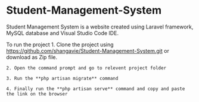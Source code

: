 # Student-Management-System
Student Management System is a website created using Laravel framework, MySQL database and Visual Studio Code IDE.

To run the project
    1. Clone the project using https://github.com/shangavie/Student-Management-System.git or download as Zip file.
    
    2. Open the command prompt and go to relevent project folder

    3. Run the **php artisan migrate** command
    
    4. Finally run the **php artisan serve** command and copy and paste the link on the browser
